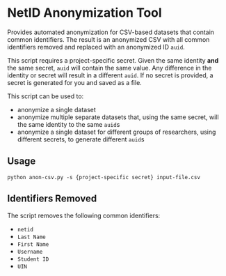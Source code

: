 # NetID Anonymization Tool

Provides automated anonymization for CSV-based datasets that contain common identifiers.  The result is an anonymized CSV with all common identifiers removed and replaced with an anonymized ID `auid`.

This script requires a project-specific secret.  Given the same identity **and** the same secret, `auid` will contain the same value.  Any difference in the identity or secret will result in a different `auid`.  If no secret is provided, a secret is generated for you and saved as a file.

This script can be used to:
- anonymize a single dataset
- anonymize multiple separate datasets that, using the same secret, will the same identity to the same `auid`s
- anonymize a single dataset for different groups of researchers, using different secrets, to generate different `auid`s


## Usage

```
python anon-csv.py -s {project-specific secret} input-file.csv
```


## Identifiers Removed

The script removes the following common identifiers:

- `netid`
- `Last Name`
- `First Name`
- `Username`
- `Student ID`
- `UIN`